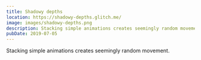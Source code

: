```yaml
---
title: Shadowy depths
location: https://shadowy-depths.glitch.me/
image: images/shadowy-depths.png
description: Stacking simple animations creates seemingly random movement.
pubDate: 2019-07-05
---
```

Stacking simple animations creates seemingly random movement.